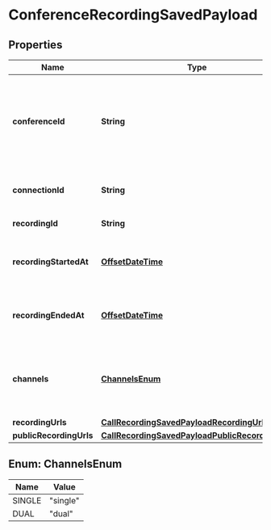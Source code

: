 # ConferenceRecordingSavedPayload

## Properties
Name | Type | Description | Notes
------------ | ------------- | ------------- | -------------
**conferenceId** | **String** | ID that is unique to the conference and can be used to correlate webhook events. |  [optional]
**connectionId** | **String** | Telnyx connection ID used in the call. |  [optional]
**recordingId** | **String** | ID of the recording. |  [optional]
**recordingStartedAt** | [**OffsetDateTime**](OffsetDateTime.md) | ISO 8601 datetime of when recording started. |  [optional]
**recordingEndedAt** | [**OffsetDateTime**](OffsetDateTime.md) | ISO 8601 datetime of when recording ended. |  [optional]
**channels** | [**ChannelsEnum**](#ChannelsEnum) | Whether recording was recorded in &#x60;single&#x60; or &#x60;dual&#x60; channel. |  [optional]
**recordingUrls** | [**CallRecordingSavedPayloadRecordingUrls**](CallRecordingSavedPayloadRecordingUrls.md) |  |  [optional]
**publicRecordingUrls** | [**CallRecordingSavedPayloadPublicRecordingUrls**](CallRecordingSavedPayloadPublicRecordingUrls.md) |  |  [optional]

<a name="ChannelsEnum"></a>
## Enum: ChannelsEnum
Name | Value
---- | -----
SINGLE | &quot;single&quot;
DUAL | &quot;dual&quot;
